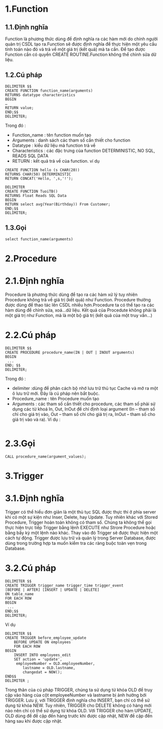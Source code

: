 # 1.Function
## 1.1.Định nghĩa
Function là phương thức dùng để định nghĩa ra các hàm mới do chính người quản trị CSDL tạo ra.Function sẽ được định nghĩa để thực hiện một yêu cầu tính toán nào đó và trả về một giá trị (kết quả) mà ta cần. Để tạo được Function cần có quyền CREATE ROUTINE.Function không thể chỉnh sửa dữ liệu.
## 1.2.Cú pháp 
```
DELIMITER $$
CREATE FUNCTION function_name(arguments)
RETURNS datatype characteristics
BEGIN
…
RETURN value;
END;$$
DELIMITER;
```
Trong đó :
* Function_name : tên function muốn tạo
* Arguments : danh sách các tham số cần thiết cho function
* Datatype : kiểu dữ liệu mà function trả về
* Characteristics : các đặc trưng của function DETERMINISTIC, NO SQL, READS SQL DATA
* RETURN : kết quả trả về của function.
ví dụ
```
CREATE FUNCTION hello (s CHAR(20))
RETURNS CHAR(50) DETERMINISTIC
RETURN CONCAT('Hello, ',s,'!');

DELIMITER
CREATE FUNCTION TuoiTB()
RETURNS Float Reads SQL Data
BEGIN
RETURN select avg(Year(Birthday)) From Customer;
END;$$
DELIMITER;
```
## 1.3.Gọi 
```
select function_name(arguments)
```
# 2.Procedure
# 2.1.Định nghĩa
Procedure là phương thức dùng để tạo ra các hàm xử lý tuy nhiên Procedure không trả về giá trị (kết quả) như Function. Procedure thường được dùng để thao tác lên CSDL nhiều hơn.Procedure ta có thể tạo ra các hàm dùng để chỉnh sửa, xoá…dữ liệu. Kết quả của Procedute không phải là một giá trị như Function, mà là một bộ giá trị (kết quả của một truy vấn…)
# 2.2.Cú pháp
```
DELIMITER $$
CREATE PROCEDURE procedure_name(IN | OUT | INOUT arguments)
BEGIN
 ...
END; $$
DELIMITER;
```
Trong đó :
* delimiter :dùng để phân cách bộ nhớ lưu trữ thủ tục Cache và mở ra một ô lưu trữ mới. Đây là cú pháp nên bắt buộc.
* Procedure_name : tên Procedure muốn tạo
* Arguments : các tham số cần thiết cho procedure, các tham số phải sử dụng các từ khoá In, Out, InOut để chỉ định loại argument (In – tham số chỉ cho giá trị vào, Out – tham số chỉ cho giá trị ra, InOut – tham số cho giá trị vào và ra).
Ví dụ :
```
```
# 2.3.Gọi 
```
CALL procedure_name(argument_values);
```
# 3.Trigger
# 3.1.Định nghĩa
Trigger có thể hiểu đơn giản là một thủ tục SQL được thực thi ở phía server khi có một sự kiện như Inser, Delete, hay Update. Tuy nhiên khác với Stored Procedure, Trigger hoàn toàn không có tham số. Chúng ta không thể gọi thực hiện trực tiếp Trigger bằng lệnh EXECUTE như Strore Procedure hoặc bằng bấy kỳ một lệnh nào khác. Thay vào đó Trigger sẽ được thực hiện một cách tự động. Trigger được lưu trữ và quản lý trong Server Database, được dùng trong trường hợp ta muốn kiểm tra các ràng buộc toàn vẹn trong Database.
# 3.2.Cú pháp
```
DELIMITER $$
CREATE TRIGGER trigger_name trigger_time trigger_event
[BEFORE | AFTER] [INSERT | UPDATE | DELETE]
ON table_name
FOR EACH ROW
BEGIN
 ...
END;$$
DELIMITER;
```
Ví dụ
```
DELIMITER $$
CREATE TRIGGER before_employee_update 
    BEFORE UPDATE ON employees
    FOR EACH ROW 
BEGIN
    INSERT INTO employees_edit
    SET action = 'update',
     employeeNumber = OLD.employeeNumber,
        lastname = OLD.lastname,
        changedat = NOW(); 
END$$
DELIMITER ;
```
Trong thân của cú pháp TRIGGER, chúng ta sử dụng từ khóa OLD để truy cập vào hàng của cột employeeNumber và lastname bị ảnh hưởng bới TRIGGER. Lưu ý, với TRIGGER định nghĩa cho INSERT, bạn chỉ có thể sử dụng từ khóa NEW. Tuy nhiên, TRIGGER cho DELETE không có hàng mới nào nên chỉ có thể sử dụng từ khóa OLD. Với TRIGGER cho hàm UPDATE, OLD dùng để đề cập đến hàng trước khi được cập nhật, NEW đề cập đến hàng sau khi được cập nhật.
